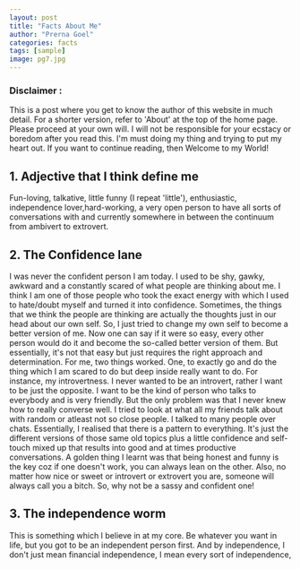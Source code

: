```yaml
---
layout: post
title: "Facts About Me"
author: "Prerna Goel"
categories: facts
tags: [sample]
image: pg7.jpg
---
```


### Disclaimer : 
This is a post where you get to know the author of this website in much detail. For a shorter version, refer to 'About' at the top of the home page. Please proceed at your own will. I will not be responsible for your ecstacy or boredom after you read this. I'm must doing my thing and trying to put my heart out. 
If you want to continue reading, then Welcome to my World!

## 1. Adjective that I think define me 
Fun-loving, talkative, little funny (I repeat 'little'), enthusiastic, independence lover,hard-working, a very open person to have all sorts of conversations with and currently somewhere in between the continuum from ambivert to extrovert.

## 2. The Confidence lane
I was never the confident person I am today. I used to be shy, gawky, awkward and a constantly scared of what people are thinking about me. I think I am one of those people who took the exact energy with which I used to hate/doubt myself and turned it into confidence. Sometimes, the things that we think the people are thinking are actually the thoughts just in our head about our own self. So, I just tried to change my own self to become a better version of me. Now one can say if it were so easy, every other person would do it and become the so-called better version of them. But essentially, it's not that easy but just requires the right approach and determination. For me, two things worked. One, to exactly go and do the thing which I am scared to do but deep inside really want to do. For instance, my introvertness. I never wanted to be an introvert, rather I want to be just the opposite. I want to be the kind of person who talks to everybody and is very friendly. But the only problem was that I never knew how to really converse well. I tried to look at what all my friends talk about with random or atleast not so close people. I talked to many people over chats. Essentially, I realised that there is a pattern to everything. It's just the different versions of those same old topics plus a little confidence and self-touch mixed up that results into good and at times productive conversations. A golden thing I learnt was that being honest and funny is the key coz if one doesn't work, you can always lean on the other. Also, no matter how nice or sweet or introvert or extrovert you are, someone will always call you a bitch. So, why not be a sassy and confident one!

## 3. The independence worm
This is something which I believe in at my core. Be whatever you want in life, but you got to be an independent person first. And by independence, I don't just mean financial independence, I mean every sort of independence, 
